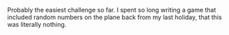 Probably the easiest challenge so far. I spent so long writing a game that included random numbers on the plane back from my last holiday, that this was literally nothing.
